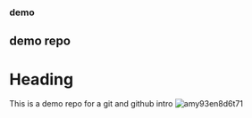 ### demo
## demo repo

# Heading


This is a demo repo for a git and github intro
![amy93en8d6t71](https://user-images.githubusercontent.com/92366208/146306906-2f75d81a-71d2-42b0-a441-d6eacff9750b.png)
